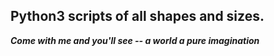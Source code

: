## Python3 scripts of all shapes and sizes. ##
***Come with me and you'll see -- a world a pure imagination***
